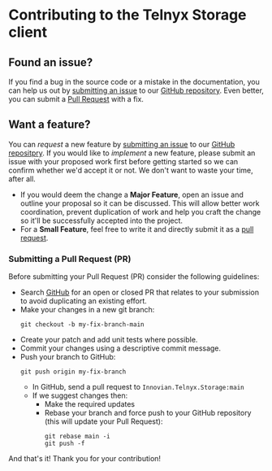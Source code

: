 # Contributing to the Telnyx Storage client
## Found an issue?
If you find a bug in the source code or a mistake in the documentation, you can help us out by [submitting an issue](https://github.com/innovianhq/Innovian.Telnyx.Storage/issues/new/choose) to our [GitHub repository](https://github.com/innovianhq/Innovian.Telnyx.Storage). Even better, you can submit a [Pull Request](#submit-pr) with a fix.

## <a name="feature"></a> Want a feature?
You can *request* a new feature by [submitting an issue](https://github.com/innovianhq/Innovian.Telnyx.Storage/issues/new/choose) to our [GitHub repositpry](https://github.com/innovianhq/Innovian.Telnyx.Storage). If you would like to *implement* a new feature, please submit an issue with your proposed work first before getting started so we can confirm whether we'd accept it or not. We don't want to waste your time, after all. 

* If you would deem the change a **Major Feature**, open an issue and outline your proposal so it can be discussed. This will allow better work coordination, prevent duplication of work and help you craft the change so it'll be successfully accepted into the project.
* For a **Small Feature**, feel free to write it and directly submit it as a [pull request](#submit-pr).

### <a name="submit-pr"></a> Submitting a Pull Request (PR)
Before submitting your Pull Request (PR) consider the following guidelines:
* Search [GitHub](https://github.com/innovianhq/Innovian.Telnyx.Storage/pulls) for an open or closed PR that relates to your submission to avoid duplicating an existing effort.
* Make your changes in a new git branch:
  ```shell
  git checkout -b my-fix-branch-main
  ```
* Create your patch and add unit tests where possible.
* Commit your changes using a descriptive commit message.
* Push your branch to GitHub:
  ```shell
  git push origin my-fix-branch
  ```
  * In GitHub, send a pull request to `Innovian.Telnyx.Storage:main`
  * If we suggest changes then:
    * Make the required updates
    * Rebase your branch and force push to your GitHub repository (this will update your Pull Request):
      ```shell
      git rebase main -i
      git push -f
      ```
And that's it! Thank you for your contribution!
